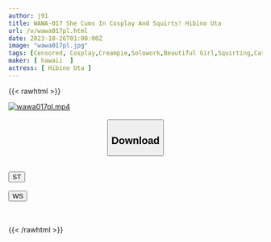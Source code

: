```yaml
---
author: j91
title: WAWA-017 She Cums In Cosplay And Squirts! Hibino Uta
url: /v/wawa017pl.html
date: 2023-10-26T01:00:00Z
image: "wawa017pl.jpg"
tags: [Censored, Cosplay,Creampie,Solowork,Beautiful Girl,Squirting,Catgirl,Mini Skirt Police,Transformed Heroine,Magic Gal,Acme · Orgasm	]
maker: [ hawaii  ]
actress: [ Hibino Uta ]
---
```



{{< rawhtml >}}

<div class="video" data-videoid="egkqp8a2dXcw7J">
    <a href="javascript:;">
        <img src="https://my.j91.asia/v/wawa017pl.jpg" width="WIDTH" height="HEIGHT" alt="wawa017pl.mp4" loading="lazy">
    </a>
</div>

<script type="text/javascript" src="https://j91.asia/asset/on-demand-st.js"></script>

<br>
  <link rel="stylesheet" href="https://j91.asia/asset/bs5.css">
  
  <center>
  <button class="btn btn-primary" type="button" data-bs-toggle="collapse" data-bs-target=".multi-collapse" aria-expanded="false" aria-controls="multiCollapseExample1 multiCollapseExample2"><h2>Download</h2></button></center>
</p>
<div class="row">
  <div class="col">
    <div class="collapse multi-collapse" id="multiCollapseExample1">
      <div class="card card-body">
	      	      <br>
<div class="buttons">  
<a href="https://streamtape.to/v/egkqp8a2dXcw7J"><button class="btn-hover color-3"><i class="fa fa-download"></i> ST</button></a></div>
    </div>
  </div>
</div>
  <div class="col">
    <div class="collapse multi-collapse" id="multiCollapseExample2">
      <div class="card card-body">
	      <br>
<div class="buttons">
    <a href="https://wolfstream.tv/4i59xc87zqm2"><button class="btn-hover color-9"><i class="fa fa-download"></i> WS</button></a></div>
<br><br>
      </div>
    </div>
  </div>
</div>

{{< /rawhtml >}}
